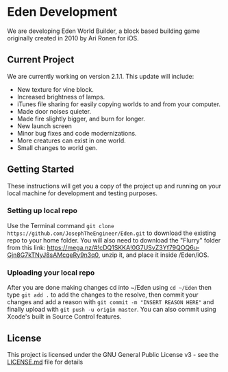 # Eden Development
We are developing Eden World Builder, a block based building game originally created in 2010 by Ari Ronen for iOS.

## Current Project
We are currently working on version 2.1.1. This update will include:
* New texture for vine block.
* Increased brightness of lamps.
* iTunes file sharing for easily copying worlds to and from your computer.
* Made door noises quieter.
* Made fire slightly bigger, and burn for longer.
* New launch screen
* Minor bug fixes and code modernizations.
* More creatures can exist in one world.
* Small changes to world gen. 

## Getting Started

These instructions will get you a copy of the project up and running on your local machine for development and testing purposes.

### Setting up local repo

Use the Terminal command `git clone https://github.com/JosephTheEngineer/Eden.git` to download the existing repo to your home folder. You will also need to download the "Flurry" folder from this link: https://mega.nz/#!cDQ1SKKA!0G7USvZ3Yf79QOQ6u-Gjn8G7kTNyJ8sAMcqeRy9n3q0, unzip it, and place it inside /Eden/iOS.

### Uploading your local repo

After you are done making changes cd into ~/Eden using `cd ~/Eden` then type `git add .` to add the changes to the resolve, then commit your changes and add a reason with `git commit -m "INSERT REASON HERE"` and finally upload with `git push -u origin master`. You can also commit using Xcode's built in Source Control features.

## License

This project is licensed under the GNU General Public License v3 - see the [LICENSE.md](LICENSE.md) file for details
